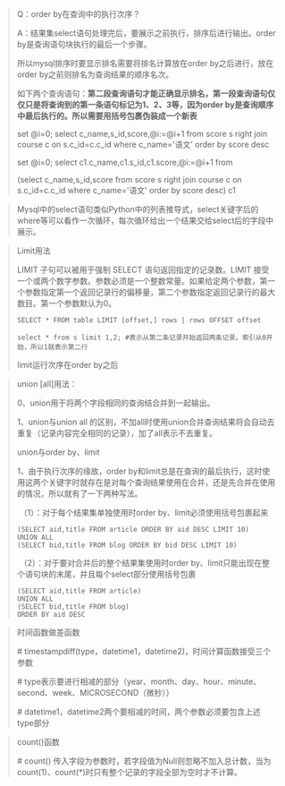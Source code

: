 > Q：order by在查询中的执行次序？
>
> A：结果集select语句处理完后，要展示之前执行，排序后进行输出。order by是查询语句块执行的最后一个步骤。
>
> 所以mysql排序时要显示排名需要将排名计算放在order by之后进行，放在order by之前则排名为查询结果的顺序名次。
>
> 如下两个查询语句：**第二段查询语句才能正确显示排名，第一段查询语句仅仅只是将查询到的第一条语句标记为1、2、3等，因为order by是查询顺序中最后执行的。所以需要用括号包裹伪装成一个新表**
>
> set @i=0;
> select c_name,s_id,score,@i:=@i+1 from score s right join course c on s.c_id=c.c_id
> where c_name='语文'
> order by score desc
>
> 
>
> set @i=0;
> select c1.c_name,c1.s_id,c1.score,@i:=@i+1 from 
>
> (select c_name,s_id,score from score s right join course c on s.c_id=c.c_id
> where c_name='语文' order by score desc) c1

> Mysql中的select语句类似Python中的列表推导式，select关键字后的where等可以看作一次循环，每次循环给出一个结果交给select后的字段中展示。

> Limit用法
>
> LIMIT 子句可以被用于强制 SELECT 语句返回指定的记录数。LIMIT 接受一个或两个数字参数。参数必须是一个整数常量。如果给定两个参数，第一个参数指定第一个返回记录行的偏移量，第二个参数指定返回记录行的最大数目。第一个参数默认为0。
>
> ```mysql
> SELECT * FROM table LIMIT [offset,] rows | rows OFFSET offset  
> 
> select * from s limit 1,2; #表示从第二条记录开始返回两条记录。索引从0开始，所以1就表示第二行
> ```
>
> limit运行次序在order by之后

> union [all]用法：
>
> 0、union用于将两个字段相同的查询结合并到一起输出。
>
> 1、union与union all 的区别，不加all时使用union合并查询结果将会自动去重复（记录内容完全相同的记录），加了all表示不去重复。
>
> 
>
> union与order by、limit
>
> 1、由于执行次序的缘故，order by和limit总是在查询的最后执行，这时使用这两个关键字时就存在是对每个查询结果使用在合并，还是先合并在使用的情况，所以就有了一下两种写法。
>
> ​	（1）：对于每个结果集单独使用时order by、limit必须使用括号包裹起来
>
> ```mysql
> (SELECT aid,title FROM article ORDER BY aid DESC LIMIT 10) 
> UNION ALL
> (SELECT bid,title FROM blog ORDER BY bid DESC LIMIT 10)
> ```
>
> ​	（2）：对于要对合并后的整个结果集使用时order by、limit只能出现在整个语句块的末尾，并且每个select部分使用括号包裹
>
> ```mysql
> (SELECT aid,title FROM article) 
> UNION ALL
> (SELECT bid,title FROM blog)
> ORDER BY aid DESC
> ```
>

> 时间函数做差函数
>
> \# timestampdiff(type，datetime1，datetime2)，时间计算函数接受三个参数
>
> \# type表示要进行相减的部分（year、month、day、hour、minute、second、week、MICROSECOND（微秒））
>
> \# datetime1，datetime2两个要相减的时间，两个参数必须要包含上述type部分

> count()函数
>
> \# count() 传入字段为参数时，若字段值为Null则忽略不加入总计数，当为count(1)、count(*)时只有整个记录的字段全部为空时才不计算。





